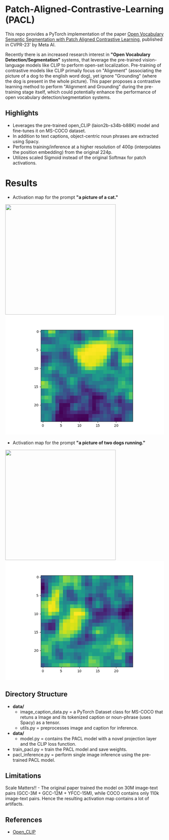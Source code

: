 # Patch-Aligned-Contrastive-Learning (PACL)

This repo provides a PyTorch implementation of the paper [Open Vocabulary Semantic Segmentation with Patch Aligned Contrastive
Learning](https://arxiv.org/pdf/2212.04994.pdf), published in CVPR-23' by Meta AI.

Recently there is an increased research interest in **"Open Vocabulary Detection/Segmentation"** systems, that leverage the pre-trained vision-language models like CLIP to perform open-set localization. Pre-training of contrastive models like CLIP primaily focus on "Alignment" (associating the picture of a dog to the english word dog), yet ignore "Grounding" (where the dog is present in the whole picture). This paper proposes a contrastive learning method to perform "Alignment and Grounding" during the pre-training stage itself, which could potentially enhance the performance of open vocabulary detection/segmentation systems.

## Highlights
+ Leverages the pre-trained open_CLIP (laion2b-s34b-b88K) model and fine-tunes it on MS-COCO dataset.
+ In addition to text captions, object-centric noun phrases are extracted using Spacy.
+ Performs training/inference at a higher resolution of 400p (interpolates the position embedding) from the original 224p.
+ Utilizes scaled Sigmoid instead of the original Softmax for patch activations.

# Results

+ Activation map for the prompt **"a picture of a cat."**
  
<img src="https://assets3.thrillist.com/v1/image/3053693/516x516/flatten;scale;matte=ffffff=center;jpeg_quality=70.jpg" width="350" height="350"> <img src="https://github.com/NMS05/Patch-Aligned-Contrastive-Learning/blob/main/results/cat.png">

+ Activation map for the prompt **"a picture of two dogs running."**
  
<img src="https://www.dogingtonpost.com/wp-content/uploads/2018/03/dogpark_feature-min.jpg" width="350" height="350"> <img src="https://github.com/NMS05/Patch-Aligned-Contrastive-Learning/blob/main/results/dog.png">

## Directory Structure

+ **data/**
  - image_caption_data.py = a PyTorch Dataset class for MS-COCO that retuns a Image and its tokenized caption or noun-phrase (uses Spacy) as a tensor. 
  - utils.py = preprocesses image and caption for inference.
+ **data/**
  - model.py = contains the PACL model with a novel projection layer and the CLIP loss function.
+ train_pacl.py = train the PACL model and save weights.
+ pacl_inference.py = perform single image inference using the pre-trained PACL model.

## Limitations
Scale Matters!! - The original paper trained the model on 30M image-text pairs (GCC-3M + GCC-12M + YFCC-15M), while COCO contains only 110k image-text pairs. Hence the resulting activation map contains a lot of artifacts.

## References
+ [Open_CLIP](https://github.com/mlfoundations/open_clip/tree/main/src)
